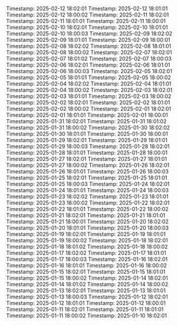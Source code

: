 Timestamp: 2025-02-12 18:02:01
Timestamp: 2025-02-12 18:01:01
Timestamp: 2025-02-12 18:00:02
Timestamp: 2025-02-11 18:02:01
Timestamp: 2025-02-11 18:01:01
Timestamp: 2025-02-11 18:00:01
Timestamp: 2025-02-10 18:02:01
Timestamp: 2025-02-10 18:01:01
Timestamp: 2025-02-10 18:00:03
Timestamp: 2025-02-09 18:02:02
Timestamp: 2025-02-09 18:01:01
Timestamp: 2025-02-09 18:00:01
Timestamp: 2025-02-08 18:02:02
Timestamp: 2025-02-08 18:01:01
Timestamp: 2025-02-08 18:00:02
Timestamp: 2025-02-07 18:02:01
Timestamp: 2025-02-07 18:01:02
Timestamp: 2025-02-07 18:00:03
Timestamp: 2025-02-06 18:02:01
Timestamp: 2025-02-06 18:01:01
Timestamp: 2025-02-06 18:00:03
Timestamp: 2025-02-05 18:02:01
Timestamp: 2025-02-05 18:01:01
Timestamp: 2025-02-05 18:00:02
Timestamp: 2025-02-04 18:02:02
Timestamp: 2025-02-04 18:01:01
Timestamp: 2025-02-04 18:00:02
Timestamp: 2025-02-03 18:02:01
Timestamp: 2025-02-03 18:01:01
Timestamp: 2025-02-03 18:00:02
Timestamp: 2025-02-02 18:02:01
Timestamp: 2025-02-02 18:01:01
Timestamp: 2025-02-02 18:00:02
Timestamp: 2025-02-01 18:02:01
Timestamp: 2025-02-01 18:01:01
Timestamp: 2025-02-01 18:00:01
Timestamp: 2025-01-31 18:02:01
Timestamp: 2025-01-31 18:01:02
Timestamp: 2025-01-31 18:00:02
Timestamp: 2025-01-30 18:02:02
Timestamp: 2025-01-30 18:01:01
Timestamp: 2025-01-30 18:00:01
Timestamp: 2025-01-29 18:02:01
Timestamp: 2025-01-29 18:01:01
Timestamp: 2025-01-29 18:00:03
Timestamp: 2025-01-28 18:02:01
Timestamp: 2025-01-28 18:01:01
Timestamp: 2025-01-28 18:00:01
Timestamp: 2025-01-27 18:02:01
Timestamp: 2025-01-27 18:01:01
Timestamp: 2025-01-27 18:00:02
Timestamp: 2025-01-26 18:02:01
Timestamp: 2025-01-26 18:01:01
Timestamp: 2025-01-26 18:00:03
Timestamp: 2025-01-25 18:02:01
Timestamp: 2025-01-25 18:01:01
Timestamp: 2025-01-25 18:00:03
Timestamp: 2025-01-24 18:02:01
Timestamp: 2025-01-24 18:01:01
Timestamp: 2025-01-24 18:00:03
Timestamp: 2025-01-23 18:02:02
Timestamp: 2025-01-23 18:01:01
Timestamp: 2025-01-23 18:00:02
Timestamp: 2025-01-22 18:02:01
Timestamp: 2025-01-22 18:01:01
Timestamp: 2025-01-22 18:00:02
Timestamp: 2025-01-21 18:02:01
Timestamp: 2025-01-21 18:01:01
Timestamp: 2025-01-21 18:00:01
Timestamp: 2025-01-20 18:02:02
Timestamp: 2025-01-20 18:01:01
Timestamp: 2025-01-20 18:00:03
Timestamp: 2025-01-19 18:02:01
Timestamp: 2025-01-19 18:01:01
Timestamp: 2025-01-19 18:00:02
Timestamp: 2025-01-18 18:02:01
Timestamp: 2025-01-18 18:01:02
Timestamp: 2025-01-18 18:00:02
Timestamp: 2025-01-17 18:02:02
Timestamp: 2025-01-17 18:01:01
Timestamp: 2025-01-17 18:00:03
Timestamp: 2025-01-16 18:02:01
Timestamp: 2025-01-16 18:01:01
Timestamp: 2025-01-16 18:00:02
Timestamp: 2025-01-15 18:02:01
Timestamp: 2025-01-15 18:01:01
Timestamp: 2025-01-15 18:00:02
Timestamp: 2025-01-14 18:02:01
Timestamp: 2025-01-14 18:01:02
Timestamp: 2025-01-14 18:00:02
Timestamp: 2025-01-13 18:02:01
Timestamp: 2025-01-13 18:01:01
Timestamp: 2025-01-13 18:00:03
Timestamp: 2025-01-12 18:02:01
Timestamp: 2025-01-12 18:01:01
Timestamp: 2025-01-12 18:00:01
Timestamp: 2025-01-11 18:02:01
Timestamp: 2025-01-11 18:01:01
Timestamp: 2025-01-11 18:00:02
Timestamp: 2025-01-10 18:02:01
